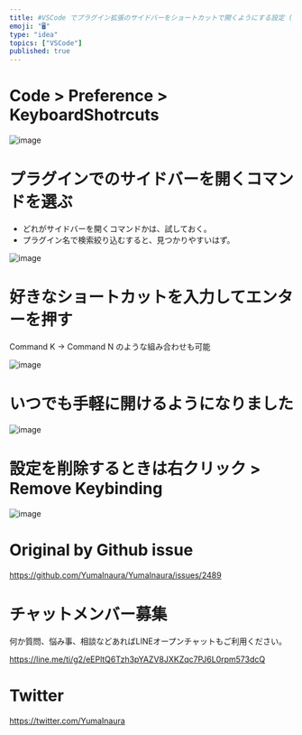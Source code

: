 ```yaml
---
title: #VSCode でプラグイン拡張のサイドバーをショートカットで開くようにする設定 ( Code > Preference > Keyboar
emoji: "🖥"
type: "idea"
topics: ["VSCode"]
published: true
---
```




# Code > Preference > KeyboardShotrcuts

![image](https://user-images.githubusercontent.com/13635059/65362997-a96eab80-dc44-11e9-8bf0-8216979b24d1.png)

# プラグインでのサイドバーを開くコマンドを選ぶ

- どれがサイドバーを開くコマンドかは、試しておく。
- プラグイン名で検索絞り込むすると、見つかりやすいはず。

![image](https://user-images.githubusercontent.com/13635059/65363000-ac699c00-dc44-11e9-9773-1b2b5244b1ef.png)

# 好きなショートカットを入力してエンターを押す

Command K -> Command N のような組み合わせも可能

![image](https://user-images.githubusercontent.com/13635059/65363001-aecbf600-dc44-11e9-87cb-cffe2bf47f16.png)


# いつでも手軽に開けるようになりました

![image](https://user-images.githubusercontent.com/13635059/65363075-0c604280-dc45-11e9-8dde-54409b7218e6.png)

# 設定を削除するときは右クリック > Remove Keybinding

![image](https://user-images.githubusercontent.com/13635059/65363002-affd2300-dc44-11e9-9a64-db00a9c80ea5.png)


# Original by Github issue

https://github.com/YumaInaura/YumaInaura/issues/2489








<!-- Update From Qiita API -->

# チャットメンバー募集


何か質問、悩み事、相談などあればLINEオープンチャットもご利用ください。

https://line.me/ti/g2/eEPltQ6Tzh3pYAZV8JXKZqc7PJ6L0rpm573dcQ





# Twitter


https://twitter.com/YumaInaura


<!-- Update From Qiita API -->


